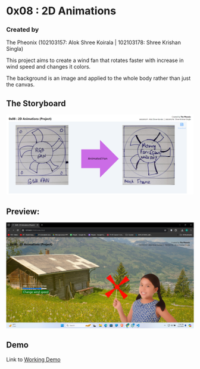 # 0x08 : 2D Animations 


### Created by
The Pheonix (102103157: Alok Shree Koirala | 102103178: Shree Krishan Singla)

This project aims to create a wind fan that rotates faster with increase in wind speed 
and changes it colors.

The  background is an image and applied to the whole body rather than just the canvas.

## The Storyboard

![alt text](https://github.com/alok059/computer-graphics/blob/main/Storyboard_f.png?raw=true)

## Preview:
![alt text](https://github.com/alok059/0x08-2d-animation-project/blob/master/project_screenshot.png?raw=true)


## Demo ##

Link to 
[Working Demo](https://alok059.github.io/0x08-2d-animation-project/)





